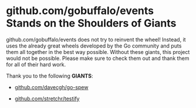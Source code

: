 # github.com/gobuffalo/events Stands on the Shoulders of Giants

github.com/gobuffalo/events does not try to reinvent the wheel! Instead, it uses the already great wheels developed by the Go community and puts them all together in the best way possible. Without these giants, this project would not be possible. Please make sure to check them out and thank them for all of their hard work.

Thank you to the following **GIANTS**:


* [github.com/davecgh/go-spew](https://godoc.org/github.com/davecgh/go-spew)

* [github.com/stretchr/testify](https://godoc.org/github.com/stretchr/testify)
